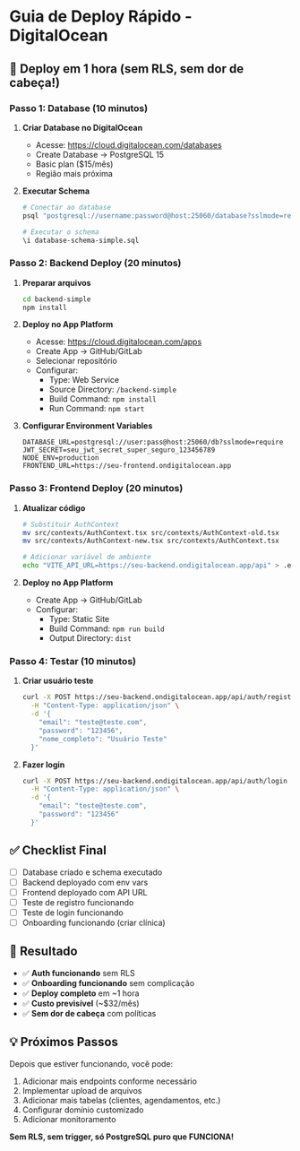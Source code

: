 # Guia de Deploy Rápido - DigitalOcean

## 🚀 Deploy em 1 hora (sem RLS, sem dor de cabeça!)

### Passo 1: Database (10 minutos)

1. **Criar Database no DigitalOcean**
   - Acesse: https://cloud.digitalocean.com/databases
   - Create Database → PostgreSQL 15
   - Basic plan ($15/mês)
   - Região mais próxima

2. **Executar Schema**
   ```bash
   # Conectar ao database
   psql "postgresql://username:password@host:25060/database?sslmode=require"
   
   # Executar o schema
   \i database-schema-simple.sql
   ```

### Passo 2: Backend Deploy (20 minutos)

1. **Preparar arquivos**
   ```bash
   cd backend-simple
   npm install
   ```

2. **Deploy no App Platform**
   - Acesse: https://cloud.digitalocean.com/apps
   - Create App → GitHub/GitLab
   - Selecionar repositório
   - Configurar:
     - Type: Web Service
     - Source Directory: `/backend-simple`
     - Build Command: `npm install`
     - Run Command: `npm start`

3. **Configurar Environment Variables**
   ```
   DATABASE_URL=postgresql://user:pass@host:25060/db?sslmode=require
   JWT_SECRET=seu_jwt_secret_super_seguro_123456789
   NODE_ENV=production
   FRONTEND_URL=https://seu-frontend.ondigitalocean.app
   ```

### Passo 3: Frontend Deploy (20 minutos)

1. **Atualizar código**
   ```bash
   # Substituir AuthContext
   mv src/contexts/AuthContext.tsx src/contexts/AuthContext-old.tsx
   mv src/contexts/AuthContext-new.tsx src/contexts/AuthContext.tsx
   
   # Adicionar variável de ambiente
   echo "VITE_API_URL=https://seu-backend.ondigitalocean.app/api" > .env.production
   ```

2. **Deploy no App Platform**
   - Create App → GitHub/GitLab
   - Configurar:
     - Type: Static Site
     - Build Command: `npm run build`
     - Output Directory: `dist`

### Passo 4: Testar (10 minutos)

1. **Criar usuário teste**
   ```bash
   curl -X POST https://seu-backend.ondigitalocean.app/api/auth/register \
     -H "Content-Type: application/json" \
     -d '{
       "email": "teste@teste.com",
       "password": "123456",
       "nome_completo": "Usuário Teste"
     }'
   ```

2. **Fazer login**
   ```bash
   curl -X POST https://seu-backend.ondigitalocean.app/api/auth/login \
     -H "Content-Type: application/json" \
     -d '{
       "email": "teste@teste.com",
       "password": "123456"
     }'
   ```

## ✅ Checklist Final

- [ ] Database criado e schema executado
- [ ] Backend deployado com env vars
- [ ] Frontend deployado com API URL
- [ ] Teste de registro funcionando
- [ ] Teste de login funcionando
- [ ] Onboarding funcionando (criar clínica)

## 🎉 Resultado

- ✅ **Auth funcionando** sem RLS
- ✅ **Onboarding funcionando** sem complicação
- ✅ **Deploy completo** em ~1 hora
- ✅ **Custo previsível** (~$32/mês)
- ✅ **Sem dor de cabeça** com políticas

## 💡 Próximos Passos

Depois que estiver funcionando, você pode:
1. Adicionar mais endpoints conforme necessário
2. Implementar upload de arquivos
3. Adicionar mais tabelas (clientes, agendamentos, etc.)
4. Configurar domínio customizado
5. Adicionar monitoramento

**Sem RLS, sem trigger, só PostgreSQL puro que FUNCIONA!**